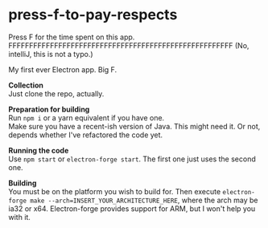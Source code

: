 # press-f-to-pay-respects<br>
Press F for the time spent on this app.<br>
FFFFFFFFFFFFFFFFFFFFFFFFFFFFFFFFFFFFFFFFFFFFFFFFFFFFFF (No, intelliJ, this is not a typo.)

My first ever Electron app. Big F.

**Collection**<br>
Just clone the repo, actually.

**Preparation for building**<br>
Run `npm i` or a yarn equivalent if you have one.<br>
Make sure you have a recent-ish version of Java. This might need it. Or not, depends whether I've refactored the code yet.

**Running the code**<br>
Use `npm start` or `electron-forge start`. The first one just uses the second one.

**Building**<br>
You must be on the platform you wish to build for. Then execute `electron-forge make --arch=INSERT_YOUR_ARCHITECTURE_HERE`, where the arch may be ia32 or x64.
Electron-forge provides support for ARM, but I won't help you with it.<br>
 
